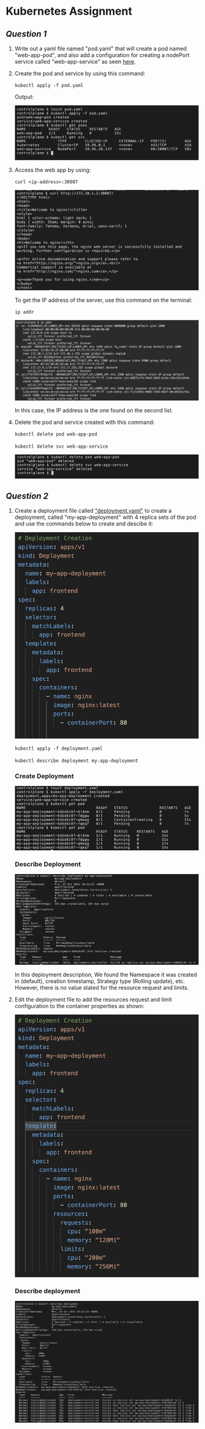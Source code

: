 # **Kubernetes Assignment**

## ***Question 1***

1. Write out a yaml file named "pod.yaml" that will create a pod named "web-app-pod", and also add a configuration for creating a nodePort service called "web-app-service" as seen [here](./pod.yaml).

   
2. Create the pod and service by using this command:
   
    ```
    kubectl apply -f pod.yaml
    ```

    Output:

    ![pod-and-service-creation](images/pod-yaml-file.png "pod-and-service-creation")


3. Access the web app by using:
   
    ```
    curl <ip-address>:30007
    ```
    
    ![nginx-homepage](images/nginx-defaultpage.png "nginx-homepage")

    To get the IP address of the server, use this command on the terminal:

    ```
    ip addr
    ```

    ![ip-addr](images/ip-addr.png "ip-addr")

    In this case, the IP address is the one found on the second list.

4. Delete the pod and service created with this command:
   
   ```
   kubectl delete pod web-app-pod
   
   kubectl delete svc web-app-service
   ```

   ![deleting-resources](images/delete-resources.png "delete-resources")

>
## ***Question 2***

1. Create a deployment file called ["deployment.yaml"](./deployment.yaml) to create a deployment, called "my-app-deployment" with 4 replica sets of the pod and use the commands below to create and descibe it:

    ![deployment-config](images/deployment-file.png "deployment-config")
   
   ```
   kubectl apply -f deployment.yaml

   kubectl describe deployment my-app-deployment
   ```

   ### Create Deployment
   ![creating-deployment](images/deployment.png "creating-deployment")

   ### Describe Deployment
   ![describe-deployment](images/describe-deployment.png "describe-deployment")

   In this deployment description, We found the Namespace it was created in (default), creation timestamp, Strategy type (Rolling update), etc. However, there is no value stated for the resource request and limits.

2. Edit the deployment file to add the resources request and limit configuration to the container properties as shown:

    ![deployment-with-resources](images/deployment-file-resource.png "deployment-with-resources")

    ### Describe deployment
    ![describing-deployment-with-resources-request-and-limit](images/describe-with-resources.png "describing-deployment-with-resources")





